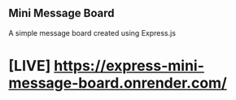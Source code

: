 ## Mini Message Board

A simple message board created using Express.js

# [LIVE] https://express-mini-message-board.onrender.com/
